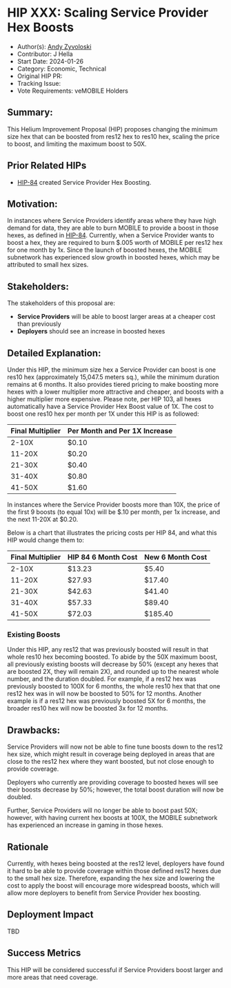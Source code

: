  # HIP XXX: Scaling Service Provider Hex Boosts

- Author(s): [Andy Zyvoloski](https://github.com/heatedlime) 
- Contributor: J Hella
- Start Date: 2024-01-26
- Category: Economic, Technical
- Original HIP PR:
- Tracking Issue:
- Vote Requirements: veMOBILE Holders

## Summary:

This Helium Improvement Proposal (HIP) proposes changing the minimum size hex that can be boosted from res12 hex to res10 hex, scaling the price to boost, and limiting the maximum boost to 50X. 

## Prior Related HIPs

- [HIP-84](https://github.com/helium/HIP/blob/main/0084-service-provider-hex-boosting.md) created Service Provider Hex Boosting.

## Motivation:
In instances where Service Providers identify areas where they have high demand for data, they are able to burn MOBILE to provide a boost in those hexes, as defined in [HIP-84](https://github.com/helium/HIP/blob/main/0084-service-provider-hex-boosting.md). Currently, when a Service Provider wants to boost a hex, they are required to burn $.005 worth of MOBILE per res12 hex for one month by 1x. Since the launch of boosted hexes, the MOBILE subnetwork has experienced slow growth in boosted hexes, which may be attributed to small hex sizes.


## Stakeholders:

The stakeholders of this proposal are:
- **Service Providers** will be able to boost larger areas at a cheaper cost than previously
- **Deployers** should see an increase in boosted hexes

## Detailed Explanation:
Under this HIP, the minimum size hex a Service Provider can boost is one res10 hex (approximately 15,047.5 meters sq.), while the minimum duration remains at 6 months. It also provides tiered pricing to make boosting more hexes with a lower multiplier more attractive and cheaper, and boosts with a higher multiplier more expensive. Please note, per HIP 103, all hexes automatically have a Service Provider Hex Boost value of 1X. The cost to boost one res10 hex per month per 1X under this HIP is as followed:


| Final Multiplier | Per Month and Per 1X Increase |
|------------------|-------------------------------|
|2-10X             | $0.10                         |
|11-20X            | $0.20                         |
|21-30X            | $0.40                         |
|31-40X            | $0.80                         |
|41-50X            | $1.60                         |

In instances where the Service Provider boosts more than 10X, the price of the first 9 boosts (to equal 10x) will be $.10 per month, per 1x increase, and the next 11-20X at $0.20.

Below is a chart that illustrates the pricing costs per HIP 84, and what this HIP would change them to:

| Final Multiplier | HIP 84 6 Month Cost | New 6 Month Cost |
|------------------|---------------------|------------------|
|2-10X             | $13.23              | $5.40            |
|11-20X            | $27.93              | $17.40           |
|21-30X            | $42.63              | $41.40           |
|31-40X            | $57.33              | $89.40           |
|41-50X            | $72.03              | $185.40          |

### Existing Boosts
Under this HIP, any res12 that was previously boosted will result in that whole res10 hex becoming boosted. To abide by the 50X maximum boost, all previously existing boosts will decrease by 50% (except any hexes that are boosted 2X, they will remain 2X), and rounded up to the nearest whole number, and the duration doubled. For example, if a res12 hex was previously boosted to 100X for 6 months, the whole res10 hex that that one res12 hex was in will now be boosted to 50% for 12 months. Another example is if a res12 hex was previously boosted 5X for 6 months, the broader res10 hex will now be boosted 3x for 12 months.

## Drawbacks:
Service Providers will now not be able to fine tune boosts down to the res12 hex size, which might result in coverage being deployed in areas that are close to the res12 hex where they want boosted, but not close enough to provide coverage.  

Deployers who currently are providing coverage to boosted hexes will see their boosts decrease by 50%; however, the total boost duration will now be doubled.

Further, Service Providers will no longer be able to boost past 50X; however, with having current hex boosts at 100X, the MOBILE subnetwork has experienced an increase in gaming in those hexes.

## Rationale
Currently, with hexes being boosted at the res12 level, deployers have found it hard to be able to provide coverage within those defined res12 hexes due to the small hex size. Therefore, expanding the hex size and lowering the cost to apply the boost will encourage more widespread boosts, which will allow more deployers to benefit from Service Provider hex boosting.

## Deployment Impact
TBD


## Success Metrics
This HIP will be considered successful if Service Providers boost larger and more areas that need coverage. 



